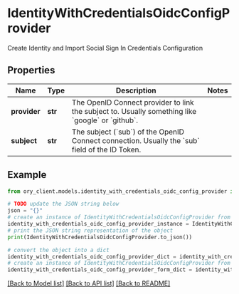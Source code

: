 # IdentityWithCredentialsOidcConfigProvider

Create Identity and Import Social Sign In Credentials Configuration

## Properties

Name | Type | Description | Notes
------------ | ------------- | ------------- | -------------
**provider** | **str** | The OpenID Connect provider to link the subject to. Usually something like &#x60;google&#x60; or &#x60;github&#x60;. | 
**subject** | **str** | The subject (&#x60;sub&#x60;) of the OpenID Connect connection. Usually the &#x60;sub&#x60; field of the ID Token. | 

## Example

```python
from ory_client.models.identity_with_credentials_oidc_config_provider import IdentityWithCredentialsOidcConfigProvider

# TODO update the JSON string below
json = "{}"
# create an instance of IdentityWithCredentialsOidcConfigProvider from a JSON string
identity_with_credentials_oidc_config_provider_instance = IdentityWithCredentialsOidcConfigProvider.from_json(json)
# print the JSON string representation of the object
print(IdentityWithCredentialsOidcConfigProvider.to_json())

# convert the object into a dict
identity_with_credentials_oidc_config_provider_dict = identity_with_credentials_oidc_config_provider_instance.to_dict()
# create an instance of IdentityWithCredentialsOidcConfigProvider from a dict
identity_with_credentials_oidc_config_provider_form_dict = identity_with_credentials_oidc_config_provider.from_dict(identity_with_credentials_oidc_config_provider_dict)
```
[[Back to Model list]](../README.md#documentation-for-models) [[Back to API list]](../README.md#documentation-for-api-endpoints) [[Back to README]](../README.md)


